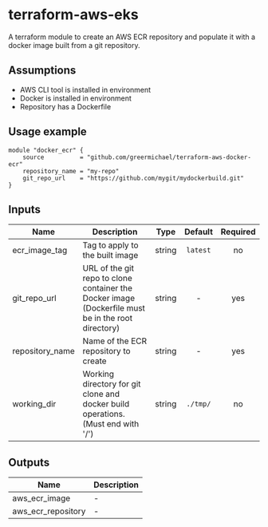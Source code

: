 # terraform-aws-eks

A terraform module to create an AWS ECR repository and populate it with a docker image built from a git repository.

## Assumptions
* AWS CLI tool is installed in environment
* Docker is installed in environment
* Repository has a Dockerfile

## Usage example

```hcl
module "docker_ecr" {
    source          = "github.com/greermichael/terraform-aws-docker-ecr"
    repository_name = "my-repo"
    git_repo_url    = "https://github.com/mygit/mydockerbuild.git"
}
```

## Inputs

| Name | Description | Type | Default | Required |
|------|-------------|:----:|:-----:|:-----:|
| ecr_image_tag | Tag to apply to the built image | string | `latest` | no |
| git_repo_url | URL of the git repo to clone container the Docker image (Dockerfile must be in the root directory) | string | - | yes |
| repository_name | Name of the ECR repository to create | string | - | yes |
| working_dir | Working directory for git clone and docker build operations. (Must end with '/') | string | `./tmp/` | no |

## Outputs

| Name | Description |
|------|-------------|
| aws_ecr_image | - |
| aws_ecr_repository | - |